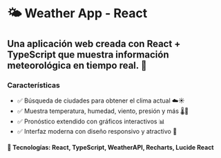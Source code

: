 # 🌤️ Weather App - React
## Una aplicación web creada con React + TypeScript que muestra información meteorológica en tiempo real. 🚀

### Características
- ✅ Búsqueda de ciudades para obtener el clima actual ☁️☀️
- ✅ Muestra temperatura, humedad, viento, presión y más 🌡️💨
- ✅ Pronóstico extendido con gráficos interactivos 📊
- ✅ Interfaz moderna con diseño responsivo y atractivo 🎨

#### 🔗 Tecnologías: React, TypeScript, WeatherAPI, Recharts, Lucide React